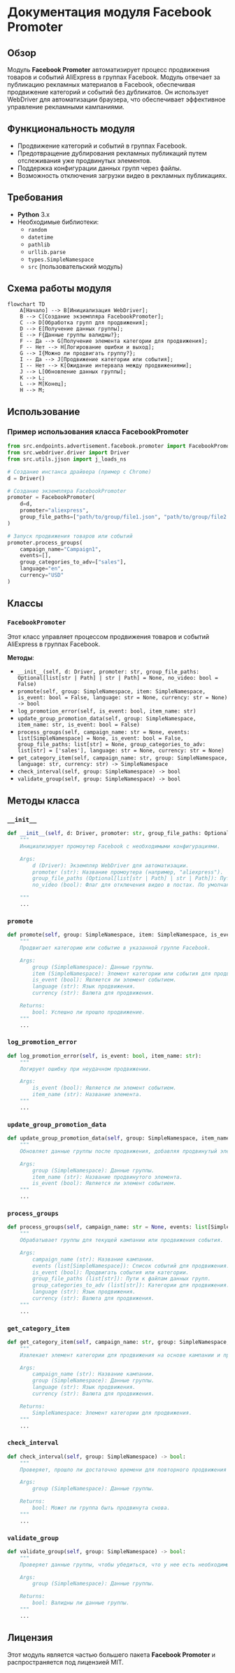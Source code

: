 # Документация модуля Facebook Promoter

## Обзор

Модуль **Facebook Promoter** автоматизирует процесс продвижения товаров и событий AliExpress в группах Facebook. Модуль отвечает за публикацию рекламных материалов в Facebook, обеспечивая продвижение категорий и событий без дубликатов. Он использует WebDriver для автоматизации браузера, что обеспечивает эффективное управление рекламными кампаниями.

## Функциональность модуля

- Продвижение категорий и событий в группах Facebook.
- Предотвращение дублирования рекламных публикаций путем отслеживания уже продвинутых элементов.
- Поддержка конфигурации данных групп через файлы.
- Возможность отключения загрузки видео в рекламных публикациях.

## Требования

- **Python** 3.x
- Необходимые библиотеки:
  - `random`
  - `datetime`
  - `pathlib`
  - `urllib.parse`
  - `types.SimpleNamespace`
  - `src` (пользовательский модуль)

## Схема работы модуля

```mermaid
flowchart TD
    A[Начало] --> B[Инициализация WebDriver];
    B --> C[Создание экземпляра FacebookPromoter];
    C --> D[Обработка групп для продвижения];
    D --> E[Получение данных группы];
    E --> F{Данные группы валидны?};
    F -- Да --> G[Получение элемента категории для продвижения];
    F -- Нет --> H[Логирование ошибки и выход];
    G --> I{Можно ли продвигать группу?};
    I -- Да --> J[Продвижение категории или события];
    I -- Нет --> K[Ожидание интервала между продвижениями];
    J --> L[Обновление данных группы];
    K --> L;
    L --> M[Конец];
    H --> M;
```

## Использование

### Пример использования класса FacebookPromoter

```python
from src.endpoints.advertisement.facebook.promoter import FacebookPromoter
from src.webdriver.driver import Driver
from src.utils.jjson import j_loads_ns

# Создание инстанса драйвера (пример с Chrome)
d = Driver()

# Создание экземпляра FacebookPromoter
promoter = FacebookPromoter(
    d=d,
    promoter="aliexpress",
    group_file_paths=["path/to/group/file1.json", "path/to/group/file2.json"]
)

# Запуск продвижения товаров или событий
promoter.process_groups(
    campaign_name="Campaign1",
    events=[],
    group_categories_to_adv=["sales"],
    language="en",
    currency="USD"
)
```

## Классы

### `FacebookPromoter`

Этот класс управляет процессом продвижения товаров и событий AliExpress в группах Facebook.

**Методы**:

- `__init__(self, d: Driver, promoter: str, group_file_paths: Optional[list[str | Path] | str | Path] = None, no_video: bool = False)`
- `promote(self, group: SimpleNamespace, item: SimpleNamespace, is_event: bool = False, language: str = None, currency: str = None) -> bool`
- `log_promotion_error(self, is_event: bool, item_name: str)`
- `update_group_promotion_data(self, group: SimpleNamespace, item_name: str, is_event: bool = False)`
- `process_groups(self, campaign_name: str = None, events: list[SimpleNamespace] = None, is_event: bool = False, group_file_paths: list[str] = None, group_categories_to_adv: list[str] = ['sales'], language: str = None, currency: str = None)`
- `get_category_item(self, campaign_name: str, group: SimpleNamespace, language: str, currency: str) -> SimpleNamespace`
- `check_interval(self, group: SimpleNamespace) -> bool`
- `validate_group(self, group: SimpleNamespace) -> bool`

## Методы класса

### `__init__`

```python
def __init__(self, d: Driver, promoter: str, group_file_paths: Optional[list[str | Path] | str | Path] = None, no_video: bool = False):
    """
    Инициализирует промоутер Facebook с необходимыми конфигурациями.

    Args:
        d (Driver): Экземпляр WebDriver для автоматизации.
        promoter (str): Название промоутера (например, "aliexpress").
        group_file_paths (Optional[list[str | Path] | str | Path]): Пути к файлам данных групп.
        no_video (bool): Флаг для отключения видео в постах. По умолчанию `False`.

    """
    ...
```

### `promote`

```python
def promote(self, group: SimpleNamespace, item: SimpleNamespace, is_event: bool = False, language: str = None, currency: str = None) -> bool:
    """
    Продвигает категорию или событие в указанной группе Facebook.

    Args:
        group (SimpleNamespace): Данные группы.
        item (SimpleNamespace): Элемент категории или события для продвижения.
        is_event (bool): Является ли элемент событием.
        language (str): Язык продвижения.
        currency (str): Валюта для продвижения.

    Returns:
        bool: Успешно ли прошло продвижение.
    """
    ...
```

### `log_promotion_error`

```python
def log_promotion_error(self, is_event: bool, item_name: str):
    """
    Логирует ошибку при неудачном продвижении.

    Args:
        is_event (bool): Является ли элемент событием.
        item_name (str): Название элемента.
    """
    ...
```

### `update_group_promotion_data`

```python
def update_group_promotion_data(self, group: SimpleNamespace, item_name: str, is_event: bool = False):
    """
    Обновляет данные группы после продвижения, добавляя продвинутый элемент в список продвинутых категорий или событий.

    Args:
        group (SimpleNamespace): Данные группы.
        item_name (str): Название продвинутого элемента.
        is_event (bool): Является ли элемент событием.
    """
    ...
```

### `process_groups`

```python
def process_groups(self, campaign_name: str = None, events: list[SimpleNamespace] = None, is_event: bool = False, group_file_paths: list[str] = None, group_categories_to_adv: list[str] = ['sales'], language: str = None, currency: str = None):
    """
    Обрабатывает группы для текущей кампании или продвижения события.

    Args:
        campaign_name (str): Название кампании.
        events (list[SimpleNamespace]): Список событий для продвижения.
        is_event (bool): Продвигать события или категории.
        group_file_paths (list[str]): Пути к файлам данных групп.
        group_categories_to_adv (list[str]): Категории для продвижения.
        language (str): Язык продвижения.
        currency (str): Валюта для продвижения.
    """
    ...
```

### `get_category_item`

```python
def get_category_item(self, campaign_name: str, group: SimpleNamespace, language: str, currency: str) -> SimpleNamespace:
    """
    Извлекает элемент категории для продвижения на основе кампании и промоутера.

    Args:
        campaign_name (str): Название кампании.
        group (SimpleNamespace): Данные группы.
        language (str): Язык продвижения.
        currency (str): Валюта для продвижения.

    Returns:
        SimpleNamespace: Элемент категории для продвижения.
    """
    ...
```

### `check_interval`

```python
def check_interval(self, group: SimpleNamespace) -> bool:
    """
    Проверяет, прошло ли достаточно времени для повторного продвижения этой группы.

    Args:
        group (SimpleNamespace): Данные группы.

    Returns:
        bool: Может ли группа быть продвинута снова.
    """
    ...
```

### `validate_group`

```python
def validate_group(self, group: SimpleNamespace) -> bool:
    """
    Проверяет данные группы, чтобы убедиться, что у нее есть необходимые атрибуты.

    Args:
        group (SimpleNamespace): Данные группы.

    Returns:
        bool: Валидны ли данные группы.
    """
    ...
```

## Лицензия

Этот модуль является частью большего пакета **Facebook Promoter** и распространяется под лицензией MIT.